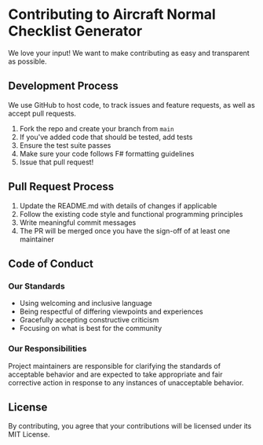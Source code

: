 # Contributing to Aircraft Normal Checklist Generator

We love your input! We want to make contributing as easy and transparent as possible.

## Development Process

We use GitHub to host code, to track issues and feature requests, as well as accept pull requests.

1. Fork the repo and create your branch from `main`
2. If you've added code that should be tested, add tests
3. Ensure the test suite passes
4. Make sure your code follows F# formatting guidelines
5. Issue that pull request!

## Pull Request Process

1. Update the README.md with details of changes if applicable
2. Follow the existing code style and functional programming principles
3. Write meaningful commit messages
4. The PR will be merged once you have the sign-off of at least one maintainer

## Code of Conduct

### Our Standards

* Using welcoming and inclusive language
* Being respectful of differing viewpoints and experiences
* Gracefully accepting constructive criticism
* Focusing on what is best for the community

### Our Responsibilities

Project maintainers are responsible for clarifying the standards of acceptable behavior and are expected to take appropriate and fair corrective action in response to any instances of unacceptable behavior.

## License

By contributing, you agree that your contributions will be licensed under its MIT License.
